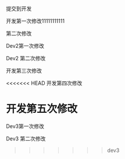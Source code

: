 提交到开发

开发第一次修改11111111111

第二次修改

Dev2第一次修改

Dev2 第二次修改

开发第三次修改

<<<<<<< HEAD
开发第四次修改

开发第五次修改
=======
Dev3第一次修改

Dev3 第二次修改
>>>>>>> dev3
